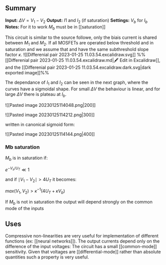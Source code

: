 ## Summary

**Input:** $\Delta V =V_{1}-V_{2}$
**Output:** $I1$ and $I_{2}$ (if saturation)
**Settings:** $V_{b}$ for $I_{b}$
**Notes:** For it to work $M_{b}$ must be in [[saturation]]


This circuit is similar to the source followe, only the biais current is shared between $M_{1}$ and $M_{2}$. If all MOSFETs are operated below threshold and in saturation and we assume that and have the same subthreshold slope factor $\kappa$.
![[Differenial pair 2023-01-25 11.03.54.excalidraw.svg]]
%%[[Differenial pair 2023-01-25 11.03.54.excalidraw.md|🖋 Edit in Excalidraw]], and the [[Differenial pair 2023-01-25 11.03.54.excalidraw.dark.svg|dark exported image]]%%


The dependance of $I_{1}$ and $I_{2}$ can be seen in the next graph, where the curves have a sigmoidal shape. For small $\Delta V$ the behaviour is linear, and for large $\Delta V$ there is plateau at $I_{b}$.

![[Pasted image 20230125114048.png|200]]

![[Pasted image 20230125114212.png|300]]

written in canonical sigmoid form:

![[Pasted image 20230125114144.png|400]]

### Mb saturation
$M_{b}$ is in saturation if:

$e^{-V_{s}/U_{T}}\ll 1$

and if $\mid V_{1}-V_{2}\mid > 4U_{T}$ it becomes:

$max(V_{1},V_{2})>\kappa^{-1}(4U_{T}+\kappa V_{b})$



If $M_{b}$ is not in saturation the output will depend strongly on the common mode of the inputs



## Uses
Compressive non-linearities are very useful for implementation of different functions (ex: [[neural networks]]). The output currents depend only on the difference of the input voltages: The circuit has a small [[common-mode]] sensitivity. Given that voltages are [[differential-mode]] rather than absolute quantities such a property is very useful.